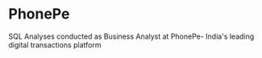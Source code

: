 # PhonePe
SQL Analyses conducted as Business Analyst at PhonePe- India's leading digital transactions platform

